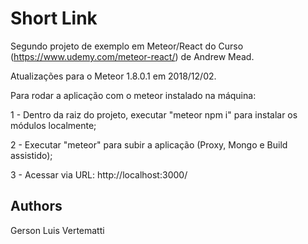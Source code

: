 # Short Link

Segundo projeto de exemplo em Meteor/React do Curso (https://www.udemy.com/meteor-react/) de Andrew Mead.

Atualizações para o Meteor 1.8.0.1 em 2018/12/02.

Para rodar a aplicação com o meteor instalado na máquina:

  1 - Dentro da raiz do projeto, executar "meteor npm i" para instalar os módulos localmente;
  
  2 - Executar "meteor" para subir a aplicação (Proxy, Mongo e Build assistido); 
  
  3 - Acessar via URL: http://localhost:3000/

## Authors

Gerson Luis Vertematti
